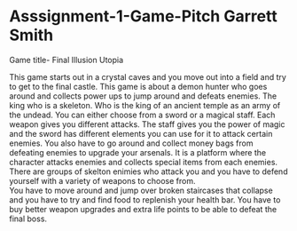 # Asssignment-1-Game-Pitch Garrett Smith
Game title- Final Illusion Utopia

This game starts out in a crystal caves and you move out into a field and try to get to the final castle.
This game is about a demon hunter who goes around and collects power ups to jump around and defeats enemies.
The king who is a skeleton. Who is the king of an ancient temple as an army of the undead.
You can either choose from a sword or a magical staff. Each weapon gives you different attacks. 
The staff gives you the power of magic and the sword has different elements you can use for it to attack certain enemies.
You also have to go around and collect money bags from defeating enemies to upgrade your arsenals. 
It is a platform where the character attacks enemies and collects special items from each enemies. 
There are groups of skelton enimies who attack you and you have to defend yourself with a variety of weapons to choose from.  
You have to move around and jump over broken staircases that collapse and you have to try and find food to replenish your health bar. 
You have to buy better weapon upgrades and extra life points to be able to defeat the final boss.
